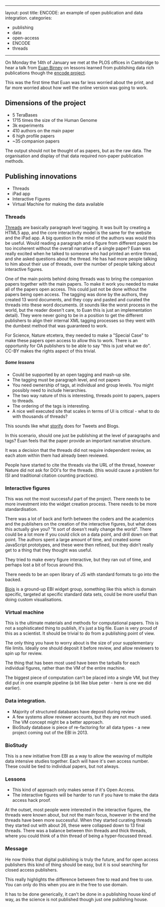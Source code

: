 ----
layout: post
title: ENCODE: an example of open publication and data integration.
categories: 
- publishing
- data
- open-access
- ENCODE
- threads
----

On Monday the 14th of January we met at the PLOS offices in Cambridge to hear a talk from [Euan Birney][eb] on lessons learned from publishing data rich publications though the [encode project][enc].

This was the first time that Euan was far less worried about the print, and far more worried about how well the online version was going to work. 


[eb]: http://genomeinformatician.blogspot.de/
[enc]: http://encodeproject.org/ENCODE/

## Dimensions of the project

- 5 TeraBases
- 1715 times the size of the Human Genome
- 3k experiments
- 410 authors on the main paper
- 6 high profile papers
- ~35 companion papers

The output should not be thought of as papers, but as the raw data. The organisation and display of that data required non-paper publication methods. 

## Publishing innovations

- Threads
- iPad app
- Interactive Figures
- Virtual Machine for making the data available 


### Threads

[Threads][th] are basically paragraph level tagging. It was built by creating a HTML5 app, and the core interactivity model is the same for the website and the iPad app. A big question in the mind of the authors was would this be useful. Would reading a paragraph and a figure from different papers be too incoherent without the overall narrative of a single paper? Euan was really excited when he talked to someone who had printed an entire thread, and she asked questions about the thread. He has had more people talking to him about their use of threads, over the number of people talking about interactive figures. 

One of the main points behind doing threads was to bring the companion papers together with the main papers. To make it work you needed to make all of the papers open access. This could just not be done without the papers being open access. The tagging was done by the authors, they created 13 word documents, and they copy and pasted and curated the threads into these word documents. (it sounds like the worst process in the world, but the reader doesn't care, to Euan this is just an implementation detail). They were never going to be in a position to get the different publishers to align their internal XML tagging processes so they went with the dumbest method that was guaranteed to work.


For Science, Nature etcetera, they needed to make a "Special Case" to make these papers open access to allow this to work. There is an opportunity for OA publishers to be able to say "this is just what we do". CC-BY makes the rights aspect of this trivial.

##### Some lessons  

- Could be supported by an open tagging and mash-up site.
- The tagging must be paragraph level, and not papers
- You need ownership of tags, at individual and group levels. You might possibly need to include hierarchies. 
- The two way nature of this is interesting, threads point to papers, papers to threads.
- The ordering of the tags is interesting. 
- A nice well executed site that scales in terms of UI is critical - what to do with thousands of threads?

This sounds like what [storify][stor] does for Tweets and Blogs. 

In this scenario, should one just be publishing at the level of paragraphs and tags? Euan feels that the paper provide an important narrative structure. 

It was a decision that the threads did not require independent review, as each atom within them had already been reviewed. 

People have started to cite the threads via the URL of the thread, however Nature did not ask for DOI's for the threads. (this would cause a problem for ISI and traditional citation counting practices). 

[th]: http://www.nature.com/encode/
[stor]: http://storify.com/


### Interactive figures

This was not the most successful part of the project. There needs to be more investment into the widget creation process. There needs to be more standardisation. 

There was a lot of back and forth between the coders and the academics and the publishers on the creation of the interactive figures, but what does this actually give you? "It sort of doesn't really change the world". There could be a lot more if you could click on a data point, and drill down on that point. The authors spent a large amount of time, and created some JavaScript prototypes, and these were then refined, but they didn't really get to a thing that they thought was useful. 

They tried to make every figure interactive, but they ran out of time, and perhaps lost a bit of focus around this. 

There needs to be an open library of JS with standard formats to go into the backed. 

[Biojs][bij] is a ground-up EBI widget group, something like this which is domain specific, targeted at specific standard data sets, could be more useful than doing custom visualisations. 

[bij]: http://www.biojs 

### Virtual machine

This is the ultimate materials and methods for computational papers. This is not a sophisticated thing to publish, it's just a big file. Euan is very proud of this as a scientist. It should be trivial to do from a publishing point of view. 

The only thing you have to worry about is the size of your supplementary file limits. Ideally one should deposit it before review, and allow reviewers to spin up for review.

The thing that has been most used have been the tarballs for each individual figures, rather than the VM of the entire machine. 

The biggest piece of computation can't be placed into a single VM, but they did put in one example pipeline (a bit like blue peter - here is one we did earlier).


### Data integration.

* Majority of structured databases have deposit during review
* A few systems allow reviewer accounts, but they are not much used. The VM concept might be a better approach. 
* BioStudy database is piece of re-factoring for all data types - a new project coming out of the EBI in 2013. 


### BioStudy

This is a new initiative from EBI as a way to allow the weaving of multiple data intensive studies together. Each will have it's own access number. These could be tied to individual papers, but not always. 


### Lessons

* This kind of approach only makes sense if it's Open Access. 
* The interactive figures will be harder to run if you have to make the data access hack proof.

At the outset, most people were interested in the interactive figures, the threads were known about, but not the main focus, however in the end the threads have been more successful. When they started curating threads they started out with about 26, these were collapsed down to 13 final threads. There was a balance between thin threads and thick threads, where you could think of a thin thread of being a hyper-focussed thread.



### Message

He now thinks that digital publishing is truly the future, and for open access publishers this kind of thing should be easy, but it is soul searching for closed access publishers.

This really highlights the difference between free to read and free to use. You can only do this when you are in the free to use domain. 

It has to be done generically, it can't be done in a publishing house kind of way, as the science is not published though just one publishing house.


